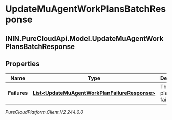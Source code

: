 # UpdateMuAgentWorkPlansBatchResponse

## ININ.PureCloudApi.Model.UpdateMuAgentWorkPlansBatchResponse

## Properties

|Name | Type | Description | Notes|
|------------ | ------------- | ------------- | -------------|
| **Failures** | [**List&lt;UpdateMuAgentWorkPlanFailureResponse&gt;**](UpdateMuAgentWorkPlanFailureResponse) | The work plan update failures | |



_PureCloudPlatform.Client.V2 244.0.0_
